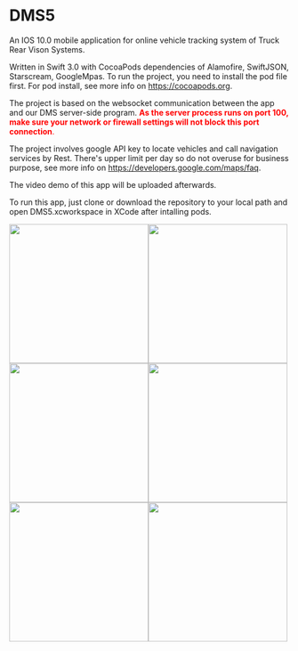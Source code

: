 # DMS5
An IOS 10.0 mobile application for online vehicle tracking system of Truck Rear Vison Systems.

Written in Swift 3.0 with CocoaPods dependencies of Alamofire, SwiftJSON, Starscream, GoogleMpas. To run the project, you need to install the pod file first. For pod install, see more info on https://cocoapods.org.

The project is based on the websocket communication between the app and our DMS server-side program. <span style="color:red">**As the server process runs on port 100, make sure your network or firewall settings will not block this port connection**.</span>

The project involves google API key to locate vehicles and call navigation services by Rest. There's upper limit per day so do not overuse for business purpose, see more info on https://developers.google.com/maps/faq. 

The video demo of this app will be uploaded afterwards.

To run this app, just clone or download the repository to your local path and open DMS5.xcworkspace in XCode after intalling pods. 

<img src="https://user-images.githubusercontent.com/28894500/29198451-6e037a3e-7e87-11e7-8a2f-e1f8707e45fc.jpeg" width="250"><img src="https://user-images.githubusercontent.com/28894500/29198462-7b743636-7e87-11e7-96ba-805d9a3d359b.jpeg" width="250"><img src="https://user-images.githubusercontent.com/28894500/29198466-812eb72c-7e87-11e7-8f94-91cdf5f916c4.jpeg" width="250"><img src="https://user-images.githubusercontent.com/28894500/29198473-8b50bec6-7e87-11e7-9e8a-0f8733edb8c1.jpeg" width="250"><img src="https://user-images.githubusercontent.com/28894500/29198476-8f30227a-7e87-11e7-9932-7ecf4e4a0ea9.jpeg" width="250"><img src="https://user-images.githubusercontent.com/28894500/29198478-9270facc-7e87-11e7-8911-6916223a4186.jpeg" width="250">
